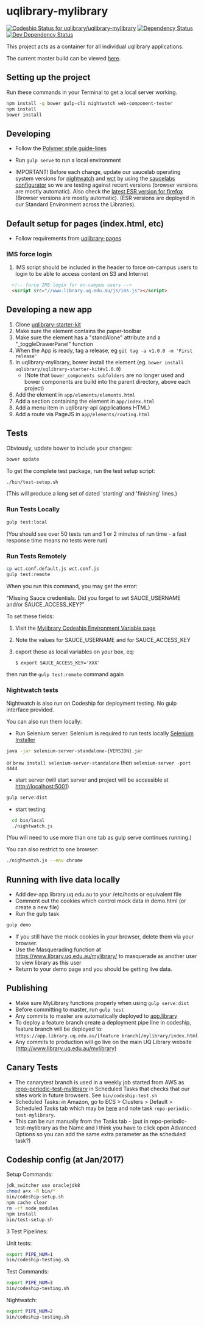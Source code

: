 # uqlibrary-mylibrary

[![Codeship Status for uqlibrary/uqlibrary-mylibrary](https://codeship.com/projects/7accd470-cee9-0133-67f3-5ed74b30bb55/status?branch=master)](https://codeship.com/projects/141087)
[![Dependency Status](https://david-dm.org/uqlibrary/uqlibrary-mylibrary.svg)](https://david-dm.org/uqlibrary/uqlibrary-mylibrary)
[![Dev Dependency Status](https://david-dm.org/uqlibrary/uqlibrary-mylibrary/dev-status.svg)](https://david-dm.org/uqlibrary/uqlibrary-mylibrary?type=dev)

This project acts as a container for all individual uqlibrary applications.

The current master build can be viewed [here](https://app.library.uq.edu.au/master/mylibrary/).

## Setting up the project

Run these commands in your Terminal to get a local server working.

```bash
npm install -g bower gulp-cli nightwatch web-component-tester
npm install
bower install
```

## Developing

* Follow the [Polymer style guide-lines](http://polymerelements.github.io/style-guide/)
* Run `gulp serve` to run a local environment

* IMPORTANT! Before each change, update our saucelab operating system versions for [nightwatch](https://github.com/uqlibrary/uqlibrary-mylibrary/blob/master/bin/saucelabs/nightwatch.json) and [wct](https://github.com/uqlibrary/uqlibrary-mylibrary/blob/master/wct.conf.js.*) by using the [saucelabs configurator](https://wiki.saucelabs.com/display/DOCS/Platform+Configurator#/) so we are testing against recent versions (browser versions are mostly automatic). Also check the [latest ESR version for firefox](https://www.mozilla.org/en-US/firefox/organizations/) (Browser versions are mostly automatic). (ESR versions are deployed in our Standard Environment across the Libraries).

## Default setup for pages (index.html, etc)

* Follow requirements from [uqlibrary-pages](https://github.com/uqlibrary/uqlibrary-pages/blob/master/README.md#default-setup-for-pages-indexhtml-etc)

### IMS force login

1. IMS script should be included in the header to force on-campus users to login to be able to access content on S3 and Internet

```html
  <!-- force IMS login for on-campus users -->
  <script src="//www.library.uq.edu.au/js/ims.js"></script>
```

## Developing a new app

1. Clone [uqlibrary-starter-kit](https://github.com/uqlibrary/uqlibrary-starter-kit)
1. Make sure the element contains the paper-toolbar
1. Make sure the element has a "standAlone" attribute and a "_toggleDrawerPanel" function
1. When the App is ready, tag a release, eg `git tag -a v1.0.0 -m 'First release'`
1. In uqlibrary-mylibrary, bower install the element (eg. `bower install uqlibrary/uqlibrary-starter-kit#v1.0.0`) 
    * (Note that `bower_components subfolders` are no longer used and bower components are build into the parent directory, above each project)
1. Add the element in `app/elements/elements.html`
1. Add a section containing the element in `app/index.html`
1. Add a menu item in uqlibrary-api (applications HTML)
1. Add a route via PageJS in `app/elements/routing.html`

## Tests

Obviously, update bower to include your changes:

```bash
bower update
```

To get the complete test package, run the test setup script:

```bash
./bin/test-setup.sh
```

(This will produce a long set of dated 'starting' and 'finishing'
 lines.)

### Run Tests Locally

```bash
gulp test:local
```

(You should see over 50 tests run and 1 or 2 minutes of run time - a fast response time means no tests were run)

### Run Tests Remotely

```bash
cp wct.conf.default.js wct.conf.js
gulp test:remote
```

When you run this command, you may get the error:

"Missing Sauce credentials. Did you forget to set SAUCE_USERNAME and/or SAUCE_ACCESS_KEY?"

To set these fields:

1. Visit the [Mylibrary Codeship Environment Variable page](https://codeship.com/projects/141087/configure_environment)
2. Note the values for SAUCE_USERNAME and for SAUCE_ACCESS_KEY
3. export these as local variables on your box, eq:

    `$ export SAUCE_ACCESS_KEY='XXX'`

then run the `gulp test:remote` command again

### Nightwatch tests

Nightwatch is also run on Codeship for deployment testing. No gulp interface provided.

You can also run them locally:

* Run Selenium server. Selenium is required to run tests locally [Selenium Installer](http://selenium-release.storage.googleapis.com/index.html)

```sh
java -jar selenium-server-standalone-{VERSION}.jar
```

or `brew install selenium-server-standalone` then `selenium-server -port 4444`

* start server (will start server and project will be accessible at <http://localhost:5001>)

```sh
gulp serve:dist
```

* start testing

```sh
  cd bin/local
  ./nightwatch.js
```  

(You will need to use more than one tab as gulp serve continues running.)

You can also restrict to one browser:

```bash
./nightwatch.js --env chrome
```

## Running with live data locally

* Add dev-app.library.uq.edu.au to your /etc/hosts or equivalent file
* Comment out the cookies which control mock data in demo.html (or create a new file)
* Run the gulp task

```bash
gulp demo
```

* If you still have the mock cookies in your browser, delete them via your browser.
* Use the Masquerading function at <https://www.library.uq.edu.au/mylibrary/> to masquerade as another user to view library as this user
* Return to your demo page and you should be getting live data.

## Publishing

* Make sure MyLibrary functions properly when using `gulp serve:dist`
* Before committing to master, run `gulp test`
* Any commits to master are automatically deployed to [app.library](https://app.library.uq.edu.au/master/mylibrary/index.html)
* To deploy a feature branch create a deployment pipe line in codeship, feature branch will be deployed to: `https://app.library.uq.edu.au/[feature branch]/mylibrary/index.html`
* Any commits to production will go live on the main UQ Library website (<http://www.library.uq.edu.au/mylibrary>)

## Canary Tests

* The canarytest branch is used in a weekly job started from AWS as [repo-periodic-test-mylibrary](https://ap-southeast-2.console.aws.amazon.com/ecs/home?region=ap-southeast-2#/clusters/default/scheduledTasks) in Scheduled Tasks that checks that our sites work in future browsers. See `bin/codeship-test.sh`
* Scheduled Tasks: in Amazon, go to ECS > Clusters > Default > Scheduled Tasks tab which may be [here](https://ap-southeast-2.console.aws.amazon.com/ecs/home?region=ap-southeast-2#/clusters/default/scheduledTasks) and note task `repo-periodic-test-mylibrary`.
* This can be run manually from the Tasks tab - (put in repo-periodic-test-mylibrary as the Name and I think you have to click open Advanced Options so you can add the same extra parameter as the scheduled task?)

## Codeship config (at Jan/2017)

Setup Commands:

```bash
jdk_switcher use oraclejdk8
chmod a+x -R bin/*
bin/codeship-setup.sh
npm cache clear
rm -rf node_modules
npm install
bin/test-setup.sh
```

3 Test Pipelines:
  
Unit tests:

```bash
export PIPE_NUM=1
bin/codeship-testing.sh
```

Test Commands:

```bash
export PIPE_NUM=3
bin/codeship-testing.sh
```

Nightwatch:

```bash
export PIPE_NUM=2
bin/codeship-testing.sh
```
